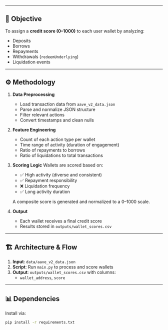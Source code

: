 
---

## 🧠 Objective

To assign a **credit score (0–1000)** to each user wallet by analyzing:

- Deposits
- Borrows
- Repayments
- Withdrawals (`redeemUnderlying`)
- Liquidation events

---

## ⚙️ Methodology

1. **Data Preprocessing**
   - Load transaction data from `aave_v2_data.json`
   - Parse and normalize JSON structure
   - Filter relevant actions
   - Convert timestamps and clean nulls

2. **Feature Engineering**
   - Count of each action type per wallet
   - Time range of activity (duration of engagement)
   - Ratio of repayments to borrows
   - Ratio of liquidations to total transactions

3. **Scoring Logic**
   Wallets are scored based on:
   - ✅ High activity (diverse and consistent)
   - ✅ Repayment responsibility
   - ❌ Liquidation frequency
   - ✅ Long activity duration

   A composite score is generated and normalized to a 0–1000 scale.

4. **Output**
   - Each wallet receives a final credit score
   - Results stored in `outputs/wallet_scores.csv`

---

## 🏗️ Architecture & Flow

1. **Input**: `data/aave_v2_data.json`  
2. **Script**: Run `main.py` to process and score wallets  
3. **Output**: `outputs/wallet_scores.csv` with columns:  
   - `wallet_address`, `score`

---

## 📊 Dependencies

Install via:

```bash
pip install -r requirements.txt
